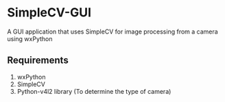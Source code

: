 # SimpleCV-GUI

A GUI application that uses SimpleCV for image processing from a camera using wxPython

Requirements
------------
1) wxPython
2) SimpleCV
3) Python-v4l2 library (To determine the type of camera)
